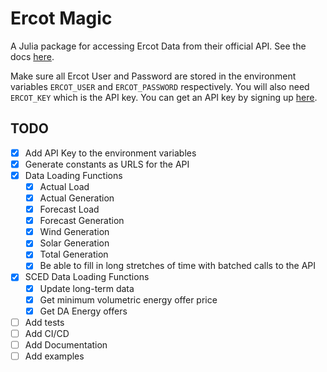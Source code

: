 # Ercot Magic

A Julia package for accessing Ercot Data from their official API. See the docs [here](docspage.com).

Make sure all Ercot User and Password are stored in the environment variables `ERCOT_USER` and `ERCOT_PASSWORD` respectively. You will also need `ERCOT_KEY` which is the API key. You can get an API key by signing up [here](https://developer.ercot.com/applications/pubapi/user-guide/registration-and-authentication/).

## TODO 
- [X] Add API Key to the environment variables
- [X] Generate constants as URLS for the API
- [X] Data Loading Functions
    - [X] Actual Load
    - [X] Actual Generation
    - [X] Forecast Load
    - [X] Forecast Generation
    - [X] Wind Generation
    - [X] Solar Generation
    - [X] Total Generation
    - [X] Be able to fill in long stretches of time with batched calls to the API
- [X] SCED Data Loading Functions
    - [X] Update long-term data 
    - [X] Get minimum volumetric energy offer price
    - [X] Get DA Energy offers
- [ ] Add tests
- [ ] Add CI/CD
- [ ] Add Documentation
- [ ] Add examples